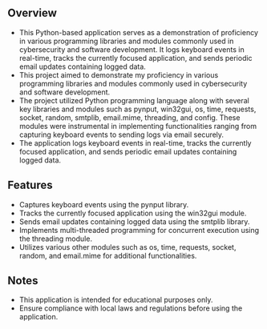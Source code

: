 ## Overview
- This Python-based application serves as a demonstration of proficiency in various programming libraries and modules commonly used in cybersecurity and software development. It logs keyboard events in real-time, tracks the currently focused application, and sends periodic email updates containing logged data.
- This project aimed to demonstrate my proficiency in various programming libraries and modules commonly used in cybersecurity and software development.
- The project utilized Python programming language along with several key libraries and modules such as pynput, win32gui, os, time, requests, socket, random, smtplib, email.mime, threading, and config. These modules were instrumental in implementing functionalities ranging from capturing keyboard events to sending logs via email securely. 
- The application logs keyboard events in real-time, tracks the currently focused application, and sends periodic email updates containing logged data.

## Features
- Captures keyboard events using the pynput library.
- Tracks the currently focused application using the win32gui module.
- Sends email updates containing logged data using the smtplib library.
- Implements multi-threaded programming for concurrent execution using the threading module.
- Utilizes various other modules such as os, time, requests, socket, random, and email.mime for additional functionalities.

## Notes
- This application is intended for educational purposes only.
- Ensure compliance with local laws and regulations before using the application.